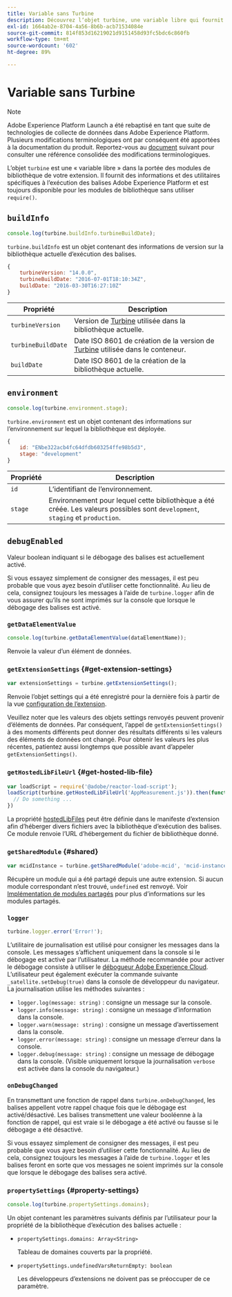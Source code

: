 ```yaml
---
title: Variable sans Turbine
description: Découvrez lʼobjet turbine, une variable libre qui fournit des informations et des utilitaires spécifiques à lʼexécution des balises Adobe Experience Platform.
exl-id: 1664ab2e-8704-4a56-8b6b-acb71534084e
source-git-commit: 814f853d16219021d9151458d93fc5bdc6c860fb
workflow-type: tm+mt
source-wordcount: '602'
ht-degree: 89%

---
```


# Variable sans Turbine

>[!NOTE]
>
>Adobe Experience Platform Launch a été rebaptisé en tant que suite de technologies de collecte de données dans Adobe Experience Platform. Plusieurs modifications terminologiques ont par conséquent été apportées à la documentation du produit. Reportez-vous au [document](../term-updates.md) suivant pour consulter une référence consolidée des modifications terminologiques.

L’objet `turbine` est une « variable libre » dans la portée des modules de bibliothèque de votre extension. Il fournit des informations et des utilitaires spécifiques à lʼexécution des balises Adobe Experience Platform et est toujours disponible pour les modules de bibliothèque sans utiliser `require()`.

## `buildInfo`

```js
console.log(turbine.buildInfo.turbineBuildDate);
```

`turbine.buildInfo` est un objet contenant des informations de version sur la bibliothèque actuelle dʼexécution des balises.

```js
{
    turbineVersion: "14.0.0",
    turbineBuildDate: "2016-07-01T18:10:34Z",
    buildDate: "2016-03-30T16:27:10Z"
}
```

| Propriété | Description |
| --- | --- |
| `turbineVersion` | Version de [Turbine](https://www.npmjs.com/package/@adobe/reactor-turbine) utilisée dans la bibliothèque actuelle. |
| `turbineBuildDate` | Date ISO 8601 de création de la version de [Turbine](https://www.npmjs.com/package/@adobe/reactor-turbine) utilisée dans le conteneur. |
| `buildDate` | Date ISO 8601 de la création de la bibliothèque actuelle. |


## `environment`

```js
console.log(turbine.environment.stage);
```

`turbine.environment` est un objet contenant des informations sur l’environnement sur lequel la bibliothèque est déployée.

```js
{
    id: "ENbe322acb4fc64dfdb603254ffe98b5d3",
    stage: "development"
}
```

| Propriété | Description |
| --- | --- |
| `id` | L’identifiant de l’environnement. |
| `stage` | Environnement pour lequel cette bibliothèque a été créée. Les valeurs possibles sont `development`, `staging` et `production`. |


## `debugEnabled`

Valeur boolean indiquant si le débogage des balises est actuellement activé.

Si vous essayez simplement de consigner des messages, il est peu probable que vous ayez besoin d’utiliser cette fonctionnalité. Au lieu de cela, consignez toujours les messages à lʼaide de `turbine.logger` afin de vous assurer quʼils ne sont imprimés sur la console que lorsque le débogage des balises est activé.

### `getDataElementValue`

```js
console.log(turbine.getDataElementValue(dataElementName));
```

Renvoie la valeur d’un élément de données.

### `getExtensionSettings` {#get-extension-settings}

```js
var extensionSettings = turbine.getExtensionSettings();
```

Renvoie l’objet settings qui a été enregistré pour la dernière fois à partir de la vue [configuration de l’extension](./configuration.md).

Veuillez noter que les valeurs des objets settings renvoyés peuvent provenir d’éléments de données. Par conséquent, l’appel de `getExtensionSettings()` à des moments différents peut donner des résultats différents si les valeurs des éléments de données ont changé. Pour obtenir les valeurs les plus récentes, patientez aussi longtemps que possible avant dʼappeler `getExtensionSettings()`.

### `getHostedLibFileUrl` {#get-hosted-lib-file}

```js
var loadScript = require('@adobe/reactor-load-script');
loadScript(turbine.getHostedLibFileUrl('AppMeasurement.js')).then(function() {
  // Do something ...
})
```

La propriété [hostedLibFiles](./manifest.md) peut être définie dans le manifeste dʼextension afin dʼhéberger divers fichiers avec la bibliothèque dʼexécution des balises. Ce module renvoie l’URL d’hébergement du fichier de bibliothèque donné.

### `getSharedModule` {#shared}

```js
var mcidInstance = turbine.getSharedModule('adobe-mcid', 'mcid-instance');
```

Récupère un module qui a été partagé depuis une autre extension. Si aucun module correspondant n’est trouvé, `undefined` est renvoyé. Voir [Implémentation de modules partagés](./web/shared.md) pour plus d’informations sur les modules partagés.

### `logger`

```js
turbine.logger.error('Error!');
```

Lʼutilitaire de journalisation est utilisé pour consigner les messages dans la console. Les messages s’affichent uniquement dans la console si le débogage est activé par l’utilisateur. La méthode recommandée pour activer le débogage consiste à utiliser le [débogueur Adobe Experience Cloud](https://chrome.google.com/webstore/detail/adobe-experience-cloud-de/ocdmogmohccmeicdhlhhgepeaijenapj?src=propaganda). Lʼutilisateur peut également exécuter la commande suivante `_satellite.setDebug(true)` dans la console de développeur du navigateur. La journalisation utilise les méthodes suivantes :

* `logger.log(message: string)` : consigne un message sur la console.
* `logger.info(message: string)` : consigne un message d’information dans la console.
* `logger.warn(message: string)` : consigne un message d’avertissement dans la console.
* `logger.error(message: string)` : consigne un message d’erreur dans la console.
* `logger.debug(message: string)` : consigne un message de débogage dans la console. (Visible uniquement lorsque la journalisation `verbose` est activée dans la console du navigateur.)

### `onDebugChanged`

En transmettant une fonction de rappel dans `turbine.onDebugChanged`, les balises appellent votre rappel chaque fois que le débogage est activé/désactivé. Les balises transmettent une valeur booléenne à la fonction de rappel, qui est vraie si le débogage a été activé ou fausse si le débogage a été désactivé.

Si vous essayez simplement de consigner des messages, il est peu probable que vous ayez besoin d’utiliser cette fonctionnalité. Au lieu de cela, consignez toujours les messages à lʼaide de `turbine.logger` et les balises feront en sorte que vos messages ne soient imprimés sur la console que lorsque le débogage des balises sera activé.

### `propertySettings` {#property-settings}

```js
console.log(turbine.propertySettings.domains);
```

Un objet contenant les paramètres suivants définis par lʼutilisateur pour la propriété de la bibliothèque dʼexécution des balises actuelle :

* `propertySettings.domains: Array<String>`

   Tableau de domaines couverts par la propriété.

* `propertySettings.undefinedVarsReturnEmpty: boolean`

   Les développeurs d’extensions ne doivent pas se préoccuper de ce paramètre.
